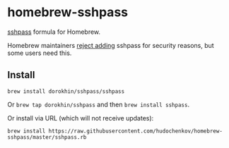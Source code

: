# homebrew-sshpass
[sshpass](https://sourceforge.net/projects/sshpass/) formula for Homebrew.

Homebrew maintainers [reject adding](https://github.com/Homebrew/homebrew/pull/18332) sshpass for security reasons, but some users need this.

## Install

```
brew install dorokhin/sshpass/sshpass
```

Or `brew tap dorokhin/sshpass` and then `brew install sshpass`.

Or install via URL (which will not receive updates):

```
brew install https://raw.githubusercontent.com/hudochenkov/homebrew-sshpass/master/sshpass.rb
```
